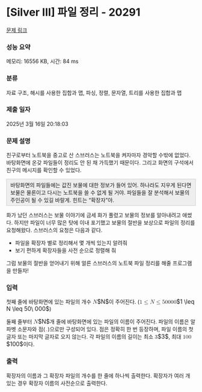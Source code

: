 # [Silver III] 파일 정리 - 20291 

[문제 링크](https://www.acmicpc.net/problem/20291) 

### 성능 요약

메모리: 16556 KB, 시간: 84 ms

### 분류

자료 구조, 해시를 사용한 집합과 맵, 파싱, 정렬, 문자열, 트리를 사용한 집합과 맵

### 제출 일자

2025년 3월 16일 20:18:03

### 문제 설명

<p>친구로부터 노트북을 중고로 산 스브러스는 노트북을 켜자마자 경악할 수밖에 없었다. 바탕화면에 온갖 파일들이 정리도 안 된 채 가득했기 때문이다. 그리고 화면의 구석에서 친구의 메시지를 확인할 수 있었다.</p>

<p style="background: rgb(238, 238, 238); border: 1px solid rgb(204, 204, 204); padding: 5px 10px;">바탕화면의 파일들에는 값진 보물에 대한 정보가 들어 있어. 하나라도 지우게 된다면 보물은 물론이고 다시는 노트북을 쓸 수 없게 될 거야. 파일들을 잘 분석해서 보물의 주인공이 될 수 있길 바랄게. 힌트는 “확장자”야.</p>

<p>화가 났던 스브러스는 보물 이야기에 금세 화가 풀렸고 보물의 정보를 알아내려고 애썼다. 하지만 파일이 너무 많은 탓에 이내 포기했고 보물의 절반을 보상으로 파일의 정리를 요청해왔다. 스브러스의 요청은 다음과 같다.</p>

<ul>
	<li>파일을 확장자 별로 정리해서 몇 개씩 있는지 알려줘</li>
	<li>보기 편하게 확장자들을 사전 순으로 정렬해 줘</li>
</ul>

<p>그럼 보물의 절반을 얻어내기 위해 얼른 스브러스의 노트북 파일 정리를 해줄 프로그램을 만들자!</p>

### 입력 

 <p>첫째 줄에 바탕화면에 있는 파일의 개수 <mjx-container class="MathJax" jax="CHTML" style="font-size: 109%; position: relative;"><mjx-math class="MJX-TEX" aria-hidden="true"><mjx-mi class="mjx-i"><mjx-c class="mjx-c1D441 TEX-I"></mjx-c></mjx-mi></mjx-math><mjx-assistive-mml unselectable="on" display="inline"><math xmlns="http://www.w3.org/1998/Math/MathML"><mi>N</mi></math></mjx-assistive-mml><span aria-hidden="true" class="no-mathjax mjx-copytext">$N$</span></mjx-container>이 주어진다. (<mjx-container class="MathJax" jax="CHTML" style="font-size: 109%; position: relative;"><mjx-math class="MJX-TEX" aria-hidden="true"><mjx-mn class="mjx-n"><mjx-c class="mjx-c31"></mjx-c></mjx-mn><mjx-mo class="mjx-n" space="4"><mjx-c class="mjx-c2264"></mjx-c></mjx-mo><mjx-mi class="mjx-i" space="4"><mjx-c class="mjx-c1D441 TEX-I"></mjx-c></mjx-mi><mjx-mo class="mjx-n" space="4"><mjx-c class="mjx-c2264"></mjx-c></mjx-mo><mjx-mn class="mjx-n" space="4"><mjx-c class="mjx-c35"></mjx-c><mjx-c class="mjx-c30"></mjx-c></mjx-mn><mjx-mtext class="mjx-n"><mjx-c class="mjx-cA0"></mjx-c></mjx-mtext><mjx-mn class="mjx-n"><mjx-c class="mjx-c30"></mjx-c><mjx-c class="mjx-c30"></mjx-c><mjx-c class="mjx-c30"></mjx-c></mjx-mn></mjx-math><mjx-assistive-mml unselectable="on" display="inline"><math xmlns="http://www.w3.org/1998/Math/MathML"><mn>1</mn><mo>≤</mo><mi>N</mi><mo>≤</mo><mn>50</mn><mtext> </mtext><mn>000</mn></math></mjx-assistive-mml><span aria-hidden="true" class="no-mathjax mjx-copytext">$1 \leq N \leq 50\ 000$</span></mjx-container>)</p>

<p>둘째 줄부터 <mjx-container class="MathJax" jax="CHTML" style="font-size: 109%; position: relative;"><mjx-math class="MJX-TEX" aria-hidden="true"><mjx-mi class="mjx-i"><mjx-c class="mjx-c1D441 TEX-I"></mjx-c></mjx-mi></mjx-math><mjx-assistive-mml unselectable="on" display="inline"><math xmlns="http://www.w3.org/1998/Math/MathML"><mi>N</mi></math></mjx-assistive-mml><span aria-hidden="true" class="no-mathjax mjx-copytext">$N$</span></mjx-container>개 줄에 바탕화면에 있는 파일의 이름이 주어진다. 파일의 이름은 알파벳 소문자와 점(<span style="color:#e74c3c;"><code>.</code></span>)으로만 구성되어 있다. 점은 정확히 한 번 등장하며, 파일 이름의 첫 글자 또는 마지막 글자로 오지 않는다. 각 파일의 이름의 길이는 최소 <mjx-container class="MathJax" jax="CHTML" style="font-size: 109%; position: relative;"><mjx-math class="MJX-TEX" aria-hidden="true"><mjx-mn class="mjx-n"><mjx-c class="mjx-c33"></mjx-c></mjx-mn></mjx-math><mjx-assistive-mml unselectable="on" display="inline"><math xmlns="http://www.w3.org/1998/Math/MathML"><mn>3</mn></math></mjx-assistive-mml><span aria-hidden="true" class="no-mathjax mjx-copytext">$3$</span></mjx-container>, 최대 <mjx-container class="MathJax" jax="CHTML" style="font-size: 109%; position: relative;"><mjx-math class="MJX-TEX" aria-hidden="true"><mjx-mn class="mjx-n"><mjx-c class="mjx-c31"></mjx-c><mjx-c class="mjx-c30"></mjx-c><mjx-c class="mjx-c30"></mjx-c></mjx-mn></mjx-math><mjx-assistive-mml unselectable="on" display="inline"><math xmlns="http://www.w3.org/1998/Math/MathML"><mn>100</mn></math></mjx-assistive-mml><span aria-hidden="true" class="no-mathjax mjx-copytext">$100$</span></mjx-container>이다.</p>

### 출력 

 <p>확장자의 이름과 그 확장자 파일의 개수를 한 줄에 하나씩 출력한다. 확장자가 여러 개 있는 경우 확장자 이름의 사전순으로 출력한다.</p>

